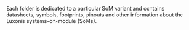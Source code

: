 Each folder is dedicated to a particular SoM variant and contains datasheets, symbols, footprints, pinouts and other information about the Luxonis systems-on-module (SoMs).

